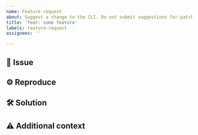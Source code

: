 ```yaml
---
name: Feature request
about: Suggest a change to the CLI. Do not submit suggestions for patches here.
title: 'feat: some feature'
labels: feature-request
assignees: ''

---
```


## 🐞 Issue

<!-- Describe your issue in detail here -->

## ⚙ Reproduce

<!-- Include your environment and steps to reproduce the issue as detailed as possible -->

## 🛠 Solution

<!-- If applicable, add a possible solution -->

## ⚠ Additional context

<!-- Add any other context about the problem here -->
